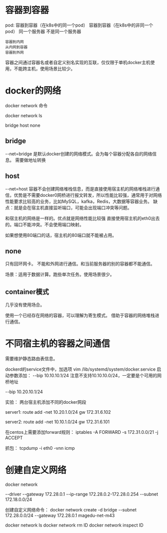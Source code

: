# 容器到容器

pod:
    容器到容器（在k8s中的同一个pod）
    容器到容器（在k8s中的非同一个pod）
        同一个服务器
        不是同一个服务器

    容器到内网
    从内网到容器
    容器到外网

容器之间通过容器名或者自定义别名实现的互联，仅仅限于单机docker主机使用，不能跨主机，使用场景比较少。

# docker的网络

docker network 命令

docker network ls

bridge
host
none

## bridge
--net=bridge
是默认docker创建的网络模式。会为每个容器分配各自的网络信息。
需要做地址转换

## host
--net=host
容器不会创建网络堆栈信息，而是直接使用宿主机的网络堆栈进行通信，优势是不需要docker0网桥进行报文转发，所以性能比较强，通常用于对网络性能要求比较高的业务，比如MySQL，kafka，Redis，大数据等容器业务。
缺点：就是会在宿主机直接监听端口，可能会出现端口冲突等问题。


和宿主机的网络是一样的。优点就是网络性能比较强
直接使用宿主机的eth0出去的。端口不能冲突。不会使用端口映射。

如果想使用80端口的话，宿主机的80端口就不能被占用。

## none
只有回环网卡。
不能和外网进行通信。和当前服务器的别的容器都不能通信。

场景：适用于数据计算。跑些单次任务。使用场景很少。

## container模式
几乎没有使用场合。

使用一个已经存在网络的容器，可以理解为寄生模式。
借助于容器的网络堆栈进行通信。


# 不同宿主机的容器之间通信

需要维护静态路由表信息。

dockerd的service文件中，加选项
vim /lib/systemd/system/docker.service
启动参数添加： --bip 10.10.10.1/24
注意不支持10.10.10.0/24，一定要是个可用的网桥地址

--bip 10.20.10.1/24

实验：
两台宿主机添加不同的docker网段

server1:
route add -net 10.20.1.0/24 gw 172.31.6.102

server2:
route add -net 10.10.1.0/24 gw 172.31.6.101

在centos上需要添加forward规则：
iptables -A FORWARD -s 172.31.0.0/21 -j ACCEPT

抓包：
tcpdump -i eth0 -vnn icmp


# 创建自定义网络

docker network 

--driver
--gateway 172.28.0.1
--ip-range 172.28.0.2-172.28.0.254
--subnet 172.18.0.0/24

创建自定义网络命令：
docker network create -d bridge --subnet 172.28.0.0/24 --gateway 172.28.0.1 magedu-net-m43

docker network ls
docker network rm ID
docker network inspect ID











